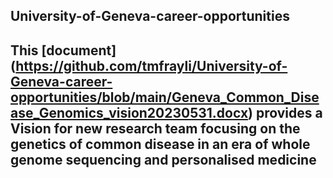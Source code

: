 ## University-of-Geneva-career-opportunities
## This [document] (https://github.com/tmfrayli/University-of-Geneva-career-opportunities/blob/main/Geneva_Common_Disease_Genomics_vision20230531.docx) provides a Vision for new research team focusing on the genetics of common disease in an era of whole genome sequencing and personalised medicine
